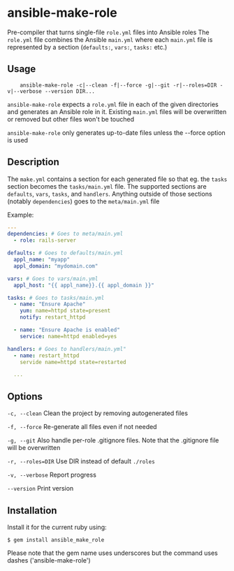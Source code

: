 # ansible-make-role

Pre-compiler that turns single-file `role.yml` files into Ansible roles The
`role.yml` file combines the Ansible `main.yml` where each `main.yml` file is
represented by a section (`defaults:`, `vars:`, `tasks:` etc.)

## Usage

```shell
    ansible-make-role -c|--clean -f|--force -g|--git -r|--roles=DIR -v|--verbose --version DIR...
```

`ansible-make-role` expects a `role.yml` file in each of the given directories
and generates an Ansible role in it. Existing `main.yml` files will be
overwritten or removed but other files won't be touched

`ansible-make-role` only generates up-to-date files unless the --force option
is used

## Description

The `make.yml` contains a section for each generated file so that eg. the
`tasks` section becomes the `tasks/main.yml` file. The supported sections are
`defaults`, `vars`, `tasks`, and `handlers`. Anything outside of those sections
(notably `dependencies`) goes to the `meta/main.yml` file

Example:

```yaml
---
dependencies: # Goes to meta/main.yml
  - role: rails-server

defaults: # Goes to defaults/main.yml
  appl_name: "myapp"
  appl_domain: "mydomain.com"

vars: # Goes to vars/main.yml
  appl_host: "{{ appl_name}}.{{ appl_domain }}"

tasks: # Goes to tasks/main.yml
  - name: "Ensure Apache"
    yum: name=httpd state=present
    notify: restart_httpd

  - name: "Ensure Apache is enabled"
    service: name=httpd enabled=yes

handlers: # Goes to handlers/main.yml"
  - name: restart_httpd
    servide name=httpd state=restarted

  ...
```

## Options

`-c, --clean`
        Clean the project by removing autogenerated files

`-f, --force`
        Re-generate all files even if not needed

`-g, --git`
        Also handle per-role .gitignore files. Note that the .gitignore file will be overwritten

`-r, --roles=DIR`
        Use DIR instead of default `./roles`

`-v, --verbose`
        Report progress

`--version`
        Print version


## Installation

Install it for the current ruby using:

    $ gem install ansible_make_role

Please note that the gem name uses underscores but the command uses dashes ('ansible-make-role')
